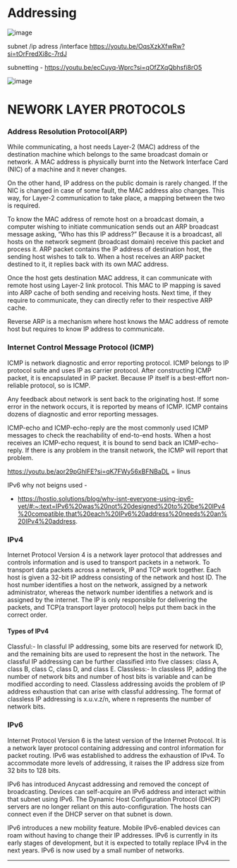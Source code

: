 # Addressing 
![image](https://github.com/brahmbeyond/Notes-App/assets/65112908/10593620-48b2-4f83-988c-6ea3e3c83e41)

subnet /ip adress /interface 
https://youtu.be/OqsXzkXfwRw?si=tOrFredXi8c-7rdJ

subnetting - https://youtu.be/ecCuyq-Wprc?si=qOfZXqQbhsfi8rO5

![image](https://github.com/brahmbeyond/Notes-App/assets/65112908/aa3f7ff4-ec3e-48d9-94d5-2ac3390f9473)


# NEWORK LAYER PROTOCOLS
### Address Resolution Protocol(ARP)
While communicating, a host needs Layer-2 (MAC) address of the destination machine which belongs to the same broadcast domain or network. A MAC address is physically burnt into the Network Interface Card (NIC) of a machine and it never changes.

On the other hand, IP address on the public domain is rarely changed. If the NIC is changed in case of some fault, the MAC address also changes. This way, for Layer-2 communication to take place, a mapping between the two is required.

To know the MAC address of remote host on a broadcast domain, a computer wishing to initiate communication sends out an ARP broadcast message asking, “Who has this IP address?” Because it is a broadcast, all hosts on the network segment (broadcast domain) receive this packet and process it. ARP packet contains the IP address of destination host, the sending host wishes to talk to. When a host receives an ARP packet destined to it, it replies back with its own MAC address.

Once the host gets destination MAC address, it can communicate with remote host using Layer-2 link protocol. This MAC to IP mapping is saved into ARP cache of both sending and receiving hosts. Next time, if they require to communicate, they can directly refer to their respective ARP cache.

Reverse ARP is a mechanism where host knows the MAC address of remote host but requires to know IP address to communicate.


### Internet Control Message Protocol (ICMP)
ICMP is network diagnostic and error reporting protocol. ICMP belongs to IP protocol suite and uses IP as carrier protocol. After constructing ICMP packet, it is encapsulated in IP packet. Because IP itself is a best-effort non-reliable protocol, so is ICMP.

Any feedback about network is sent back to the originating host. If some error in the network occurs, it is reported by means of ICMP. ICMP contains dozens of diagnostic and error reporting messages.

ICMP-echo and ICMP-echo-reply are the most commonly used ICMP messages to check the reachability of end-to-end hosts. When a host receives an ICMP-echo request, it is bound to send back an ICMP-echo-reply. If there is any problem in the transit network, the ICMP will report that problem.



https://youtu.be/aor29pGhlFE?si=qK7FWy56xBFNBaDL   = linus

IPv6 why not beigns used -

-  https://hostio.solutions/blog/why-isnt-everyone-using-ipv6-yet/#:~:text=IPv6%20was%20not%20designed%20to%20be%20IPv4%20compatible,that%20each%20IPv6%20address%20needs%20an%20IPv4%20address.

### IPv4
Internet Protocol Version 4 is a network layer protocol that addresses and controls information and is used to transport packets in a network. To transport data packets across a network, IP and TCP work together. Each host is given a 32-bit IP address consisting of the network and host ID. The host number identifies a host on the network, assigned by a network administrator, whereas the network number identifies a network and is assigned by the internet. The IP is only responsible for delivering the packets, and TCP(a transport layer protocol) helps put them back in the correct order.

#### **Types of IPv4**

Classful:- In classful IP addressing, some bits are reserved for network ID, and the remaining bits are used to represent the host in the network. The classful IP addressing can be further classified into five classes: class A, class B, class C, class D, and class E.
Classless:- In classless IP, adding the number of network bits and number of host bits is variable and can be modified according to need. Classless addressing avoids the problem of IP address exhaustion that can arise with classful addressing. The format of classless IP addressing is x.u.v.z/n, where n represents the number of network bits.


### IPv6
Internet Protocol Version 6 is the latest version of the Internet Protocol. It is a network layer protocol containing addressing and control information for packet routing. IPv6 was established to address the exhaustion of IPv4. To accommodate more levels of addressing, it raises the IP address size from 32 bits to 128 bits.

IPv6 has introduced Anycast addressing and removed the concept of broadcasting. Devices can self-acquire an IPv6 address and interact within that subnet using IPv6. The Dynamic Host Configuration Protocol (DHCP) servers are no longer reliant on this auto-configuration. The hosts can connect even if the DHCP server on that subnet is down.

IPv6 introduces a new mobility feature. Mobile IPv6-enabled devices can roam without having to change their IP addresses. IPv6 is currently in its early stages of development, but it is expected to totally replace IPv4 in the next years. IPv6 is now used by a small number of networks.

-----





